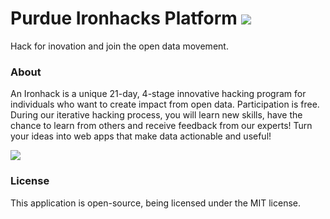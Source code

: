 # Purdue Ironhacks Platform [![](http://bloggify.github.io/resources/badges/powered-by-bloggify.svg)](https://bloggify.org)
Hack for inovation and join the open data movement.

### About

An Ironhack is a unique 21-day, 4-stage innovative hacking program for individuals who want to create impact from open data.
Participation is free. During our iterative hacking process, you will learn new skills, have the chance to learn from others and receive feedback from our experts! Turn your ideas into web apps that make data actionable and useful!

[![](http://i.imgur.com/wtv2dy6.png)](http://ironhacks.com)

### License
This application is open-source, being licensed under the MIT license.
